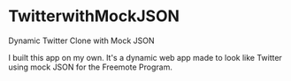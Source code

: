 # TwitterwithMockJSON
Dynamic Twitter Clone with Mock JSON

I built this app on my own. It's a dynamic web app made to look like Twitter using mock JSON for the Freemote Program.
